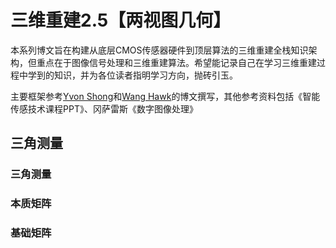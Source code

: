 # 三维重建2.5【两视图几何】

本系列博文旨在构建从底层CMOS传感器硬件到顶层算法的三维重建全栈知识架构，但重点在于图像信号处理和三维重建算法。希望能记录自己在学习三维重建过程中学到的知识，并为各位读者指明学习方向，抛砖引玉。

主要框架参考[Yvon Shong](https://www.zhihu.com/people/yvonshong/posts)和[Wang Hawk](https://www.zhihu.com/people/hawk.wang/columns)的博文撰写，其他参考资料包括《智能传感技术课程PPT》、冈萨雷斯《数字图像处理》

## 三角测量





### 三角测量





### 本质矩阵





### 基础矩阵


